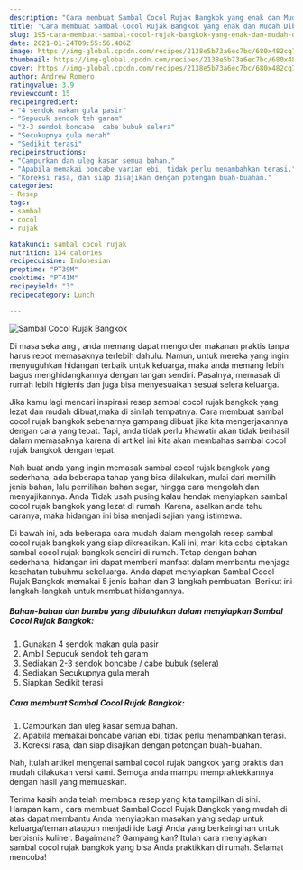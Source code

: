 ```yaml
---
description: "Cara membuat Sambal Cocol Rujak Bangkok yang enak dan Mudah Dibuat"
title: "Cara membuat Sambal Cocol Rujak Bangkok yang enak dan Mudah Dibuat"
slug: 195-cara-membuat-sambal-cocol-rujak-bangkok-yang-enak-dan-mudah-dibuat
date: 2021-01-24T09:55:56.406Z
image: https://img-global.cpcdn.com/recipes/2138e5b73a6ec7bc/680x482cq70/sambal-cocol-rujak-bangkok-foto-resep-utama.jpg
thumbnail: https://img-global.cpcdn.com/recipes/2138e5b73a6ec7bc/680x482cq70/sambal-cocol-rujak-bangkok-foto-resep-utama.jpg
cover: https://img-global.cpcdn.com/recipes/2138e5b73a6ec7bc/680x482cq70/sambal-cocol-rujak-bangkok-foto-resep-utama.jpg
author: Andrew Romero
ratingvalue: 3.9
reviewcount: 15
recipeingredient:
- "4 sendok makan gula pasir"
- "Sepucuk sendok teh garam"
- "2-3 sendok boncabe  cabe bubuk selera"
- "Secukupnya gula merah"
- "Sedikit terasi"
recipeinstructions:
- "Campurkan dan uleg kasar semua bahan."
- "Apabila memakai boncabe varian ebi, tidak perlu menambahkan terasi."
- "Koreksi rasa, dan siap disajikan dengan potongan buah-buahan."
categories:
- Resep
tags:
- sambal
- cocol
- rujak

katakunci: sambal cocol rujak 
nutrition: 134 calories
recipecuisine: Indonesian
preptime: "PT39M"
cooktime: "PT41M"
recipeyield: "3"
recipecategory: Lunch

---
```



![Sambal Cocol Rujak Bangkok](https://img-global.cpcdn.com/recipes/2138e5b73a6ec7bc/680x482cq70/sambal-cocol-rujak-bangkok-foto-resep-utama.jpg)

Di masa  sekarang , anda memang dapat mengorder makanan praktis tanpa harus repot memasaknya terlebih dahulu. Namun, untuk mereka yang ingin menyuguhkan hidangan terbaik untuk keluarga, maka anda memang lebih bagus menghidangkannya dengan tangan sendiri. Pasalnya, memasak di rumah lebih higienis dan juga bisa menyesuaikan sesuai selera keluarga.

Jika kamu lagi mencari inspirasi resep sambal cocol rujak bangkok yang lezat dan mudah dibuat,maka di sinilah tempatnya. Cara membuat sambal cocol rujak bangkok  sebenarnya gampang dibuat jika kita mengerjakannya dengan cara yang tepat. Tapi, anda tidak perlu khawatir akan tidak berhasil dalam memasaknya 
karena di artikel ini kita akan membahas sambal cocol rujak bangkok dengan tepat.  



Nah buat anda yang ingin memasak sambal cocol rujak bangkok yang sederhana, ada beberapa tahap yang bisa dilakukan, mulai dari memilih jenis bahan, lalu pemilihan bahan segar, hingga cara mengolah dan menyajikannya. Anda Tidak usah pusing kalau hendak menyiapkan sambal cocol rujak bangkok yang lezat di rumah. Karena, asalkan anda  tahu caranya, maka hidangan ini bisa menjadi sajian yang istimewa.

Di bawah ini, ada beberapa cara mudah dalam mengolah resep sambal cocol rujak bangkok yang siap dikreasikan. Kali ini, mari kita coba ciptakan sambal cocol rujak bangkok sendiri di rumah. Tetap dengan bahan sederhana, hidangan ini dapat memberi manfaat dalam membantu menjaga kesehatan tubuhmu sekeluarga. Anda dapat menyiapkan Sambal Cocol Rujak Bangkok memakai 5 jenis bahan dan 3 langkah pembuatan. Berikut ini langkah-langkah untuk membuat hidangannya.

<!--inarticleads1-->

##### Bahan-bahan dan bumbu yang dibutuhkan dalam menyiapkan Sambal Cocol Rujak Bangkok:

1. Gunakan 4 sendok makan gula pasir
1. Ambil Sepucuk sendok teh garam
1. Sediakan 2-3 sendok boncabe / cabe bubuk (selera)
1. Sediakan Secukupnya gula merah
1. Siapkan Sedikit terasi




<!--inarticleads2-->

##### Cara membuat Sambal Cocol Rujak Bangkok:

1. Campurkan dan uleg kasar semua bahan.
1. Apabila memakai boncabe varian ebi, tidak perlu menambahkan terasi.
1. Koreksi rasa, dan siap disajikan dengan potongan buah-buahan.




Nah, itulah artikel mengenai  sambal cocol rujak bangkok  yang praktis dan mudah dilakukan versi kami. Semoga anda mampu mempraktekkannya dengan hasil yang memuaskan. 

Terima kasih anda telah membaca resep yang kita tampilkan di sini. Harapan kami, cara membuat  Sambal Cocol Rujak Bangkok yang mudah di atas dapat membantu Anda menyiapkan masakan yang sedap untuk keluarga/teman ataupun menjadi ide bagi Anda yang berkeinginan untuk berbisnis kuliner. Bagaimana? Gampang kan? Itulah cara menyiapkan sambal cocol rujak bangkok yang bisa Anda praktikkan di rumah. Selamat mencoba!

